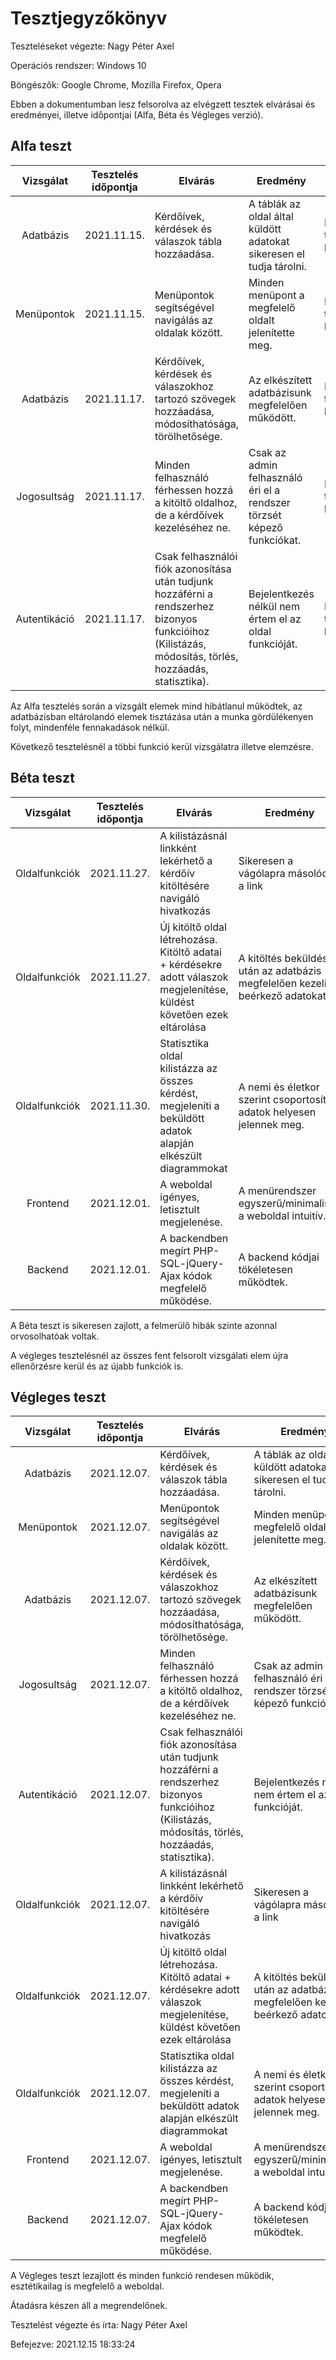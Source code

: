 # Tesztjegyzőkönyv

Teszteléseket végezte: Nagy Péter Axel

Operációs rendszer: Windows 10

Böngészők: Google Chrome, Mozilla Firefox, Opera

Ebben a dokumentumban lesz felsorolva az 
elvégzett tesztek elvárásai és eredményei, 
illetve időpontjai (Alfa, Béta és Végleges verzió).

## Alfa teszt

| Vizsgálat | Tesztelés időpontja | Elvárás | Eredmény | Hibák |
| :---: | --- | --- | --- | --- |
| Adatbázis | 2021.11.15. | Kérdőívek, kérdések és válaszok tábla hozzáadása. | A táblák az oldal által küldött adatokat sikeresen el tudja tárolni. | Nem találtam hibát. |
| Menüpontok | 2021.11.15. | Menüpontok segítségével navigálás az oldalak között. | Minden menüpont a megfelelő oldalt jelenítette meg. | Nem találtam hibát. |
| Adatbázis | 2021.11.17. | Kérdőívek, kérdések és válaszokhoz tartozó szövegek hozzáadása, módosíthatósága, törölhetősége. | Az elkészített adatbázisunk megfelelően működött. | Nem találtam hibát. |
| Jogosultság | 2021.11.17. | Minden felhasználó férhessen hozzá a kitöltő oldalhoz, de a kérdőívek kezeléséhez ne. | Csak az admin felhasználó éri el a rendszer törzsét képező funkciókat. | Nem találtam hibát. |
| Autentikáció | 2021.11.17. | Csak felhasználói fiók azonosítása után tudjunk hozzáférni a rendszerhez bizonyos funkcióihoz (Kilistázás, módosítás, törlés, hozzáadás, statisztika). | Bejelentkezés nélkül nem értem el az oldal funkcióját. | Nem találtam hibát. |

Az Alfa tesztelés során a vizsgált elemek mind hibátlanul működtek, az adatbázisban eltárolandó elemek tisztázása után a munka gördülékenyen folyt, mindenféle fennakadások nélkül.

Következő tesztelésnél a többi funkció kerül vizsgálatra illetve elemzésre.
## Béta teszt

| Vizsgálat | Tesztelés időpontja | Elvárás | Eredmény | Hibák |
| :---: | --- | --- | --- | --- |
| Oldalfunkciók | 2021.11.27. | A kilistázásnál linkként lekérhető a kérdőív kitöltésére navigáló hivatkozás | Sikeresen a vágólapra másolódott a link | Nem találtam hibát. |
| Oldalfunkciók | 2021.11.27. | Új kitöltő oldal létrehozása. Kitöltő adatai + kérdésekre adott válaszok megjelenítése, küldést követően ezek eltárolása| A kitöltés beküldése után az adatbázis megfelelően kezeli a beérkező adatokat. | Nem találtam hibát. |
| Oldalfunkciók | 2021.11.30. | Statisztika oldal kilistázza az összes kérdést, megjeleníti a beküldött adatok alapján elkészült diagrammokat | A nemi és életkor szerint csoportosított adatok helyesen jelennek meg. | Nem találtam hibát. |
| Frontend | 2021.12.01. | A weboldal igényes, letisztult megjelenése. | A menürendszer egyszerű/minimalista, a weboldal intuitív. | Nem találtam hibát. |
| Backend | 2021.12.01. | A backendben megírt PHP-SQL-jQuery-Ajax kódok megfelelő működése. | A backend kódjai tökéletesen működtek. | Nem találtam hibát. |

A Béta teszt is sikeresen zajlott, a felmerülő hibák szinte azonnal orvosolhatóak voltak.

A végleges tesztelésnél az összes fent felsorolt vizsgálati elem újra ellenőrzésre kerül és az újabb funkciók is.

## Végleges teszt
| Vizsgálat | Tesztelés időpontja | Elvárás | Eredmény | Hibák |
| :---: | --- | --- | --- | --- |
| Adatbázis | 2021.12.07. | Kérdőívek, kérdések és válaszok tábla hozzáadása. | A táblák az oldal által küldött adatokat sikeresen el tudja tárolni. | Nem találtam hibát. |
| Menüpontok | 2021.12.07. | Menüpontok segítségével navigálás az oldalak között. | Minden menüpont a megfelelő oldalt jelenítette meg. | Nem találtam hibát. |
| Adatbázis | 2021.12.07. | Kérdőívek, kérdések és válaszokhoz tartozó szövegek hozzáadása, módosíthatósága, törölhetősége. | Az elkészített adatbázisunk megfelelően működött. | Nem találtam hibát. |
| Jogosultság | 2021.12.07. | Minden felhasználó férhessen hozzá a kitöltő oldalhoz, de a kérdőívek kezeléséhez ne. | Csak az admin felhasználó éri el a rendszer törzsét képező funkciókat. | Nem találtam hibát. |
| Autentikáció | 2021.12.07. | Csak felhasználói fiók azonosítása után tudjunk hozzáférni a rendszerhez bizonyos funkcióihoz (Kilistázás, módosítás, törlés, hozzáadás, statisztika). | Bejelentkezés nélkül nem értem el az oldal funkcióját. | Nem találtam hibát. |
| Oldalfunkciók | 2021.12.07. | A kilistázásnál linkként lekérhető a kérdőív kitöltésére navigáló hivatkozás | Sikeresen a vágólapra másolódott a link | Nem találtam hibát. |
| Oldalfunkciók | 2021.12.07. | Új kitöltő oldal létrehozása. Kitöltő adatai + kérdésekre adott válaszok megjelenítése, küldést követően ezek eltárolása| A kitöltés beküldése után az adatbázis megfelelően kezeli a beérkező adatokat. | Nem találtam hibát. |
| Oldalfunkciók | 2021.12.07. | Statisztika oldal kilistázza az összes kérdést, megjeleníti a beküldött adatok alapján elkészült diagrammokat | A nemi és életkor szerint csoportosított adatok helyesen jelennek meg. | Nem találtam hibát. |
| Frontend | 2021.12.07. | A weboldal igényes, letisztult megjelenése. | A menürendszer egyszerű/minimalista, a weboldal intuitív. | Nem találtam hibát. |
| Backend | 2021.12.07. | A backendben megírt PHP-SQL-jQuery-Ajax kódok megfelelő működése. | A backend kódjai tökéletesen működtek. | Nem találtam hibát. |


A Végleges teszt lezajlott és minden funkció rendesen működik, 
esztétikailag is megfelelő a weboldal. 

Átadásra készen áll a megrendelőnek.

Tesztelést végezte és írta: Nagy Péter Axel 

Befejezve: 2021.12.15 18:33:24 
